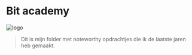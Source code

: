 # Bit academy 

![logo](https://github.com/user-attachments/assets/8914bc0d-5db7-45a4-a2e9-8a5a426c3fce)


> Dit is mijn folder met noteworthy opdrachtjes die ik de laatste jaren heb gemaakt.

